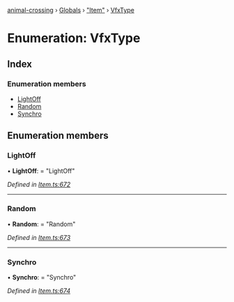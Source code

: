[animal-crossing](../README.md) › [Globals](../globals.md) › ["Item"](../modules/_item_.md) › [VfxType](_item_.vfxtype.md)

# Enumeration: VfxType

## Index

### Enumeration members

* [LightOff](_item_.vfxtype.md#lightoff)
* [Random](_item_.vfxtype.md#random)
* [Synchro](_item_.vfxtype.md#synchro)

## Enumeration members

###  LightOff

• **LightOff**: = "LightOff"

*Defined in [Item.ts:672](https://github.com/Norviah/animal-crossing/blob/95a2959/module/types/Item.ts#L672)*

___

###  Random

• **Random**: = "Random"

*Defined in [Item.ts:673](https://github.com/Norviah/animal-crossing/blob/95a2959/module/types/Item.ts#L673)*

___

###  Synchro

• **Synchro**: = "Synchro"

*Defined in [Item.ts:674](https://github.com/Norviah/animal-crossing/blob/95a2959/module/types/Item.ts#L674)*
